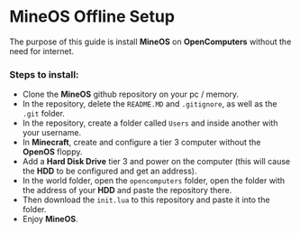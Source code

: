 # MineOS Offline Setup
The purpose of this guide is install **MineOS** on **OpenComputers** without the need for internet.
<br>
### Steps to install:
- Clone the **MineOS** github repository on your pc / memory.
- In the repository, delete the ``README.MD`` and ``.gitignore``, as well as the ``.git`` folder.
- In the repository, create a folder called ``Users`` and inside another with your username.
- In **Minecraft**, create and configure a tier 3 computer without the **OpenOS** floppy.
- Add a **Hard Disk Drive** tier 3 and power on the computer (this will cause the **HDD** to be configured and get an address).
- In the world folder, open the ``opencomputers`` folder, open the folder with the address of your **HDD** and paste the repository there.
- Then download the ``init.lua`` to this repository and paste it into the folder.
- Enjoy **MineOS**.
